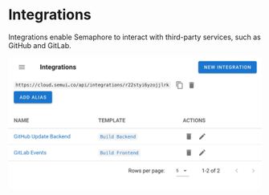 # Integrations

Integrations enable Semaphore to interact with third-party services, such as GitHub and GitLab.

![](<../.gitbook/assets/integrations_1.jpg>)

